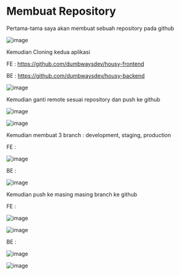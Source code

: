 # Membuat Repository

Pertama-tama saya akan membuat sebuah repository pada github 

![image](https://user-images.githubusercontent.com/106061407/175857803-75bba6d2-79e7-4630-b0a4-b26af08cb90a.png)

Kemudian Cloning kedua aplikasi

FE : https://github.com/dumbwaysdev/housy-frontend

BE : https://github.com/dumbwaysdev/housy-backend

![image](https://user-images.githubusercontent.com/106061407/175858370-81202bfe-82fe-4632-8924-4219091289ad.png)

Kemudian ganti remote sesuai repository dan push ke github

![image](https://user-images.githubusercontent.com/106061407/175858581-12a15302-e49a-4294-9fd8-75d2987f3362.png)

![image](https://user-images.githubusercontent.com/106061407/175858770-22dd1d54-4963-4b74-a24b-5a1624bef3e6.png)

Kemudian membuat 3 branch : development, staging, production 

FE :

![image](https://user-images.githubusercontent.com/106061407/175859162-08809b5d-6e97-46f8-bf10-b81e3fbd9fe8.png)

BE :

![image](https://user-images.githubusercontent.com/106061407/175859885-fe0d10ae-5d04-4e33-8073-ae190b754eda.png)


Kemudian push ke masing masing branch ke github

FE :

![image](https://user-images.githubusercontent.com/106061407/175859461-02fdeb3f-5eb5-41d9-8c8b-fca4c7b12dfb.png)

![image](https://user-images.githubusercontent.com/106061407/175859483-c06c5690-9227-4842-b28d-97e110933fa1.png)


BE :

![image](https://user-images.githubusercontent.com/106061407/175859974-9a7e2c47-6619-4cf3-84b3-133617a34123.png)

![image](https://user-images.githubusercontent.com/106061407/175860003-d30ce3d4-28cd-4f4d-9f09-fe207021159a.png)
